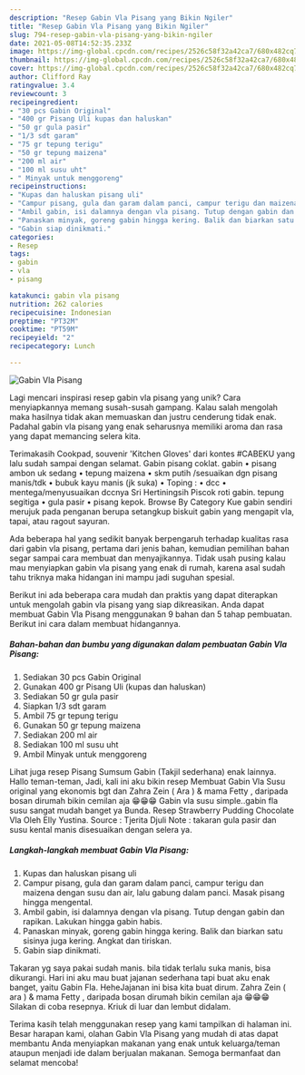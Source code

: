 ```yaml
---
description: "Resep Gabin Vla Pisang yang Bikin Ngiler"
title: "Resep Gabin Vla Pisang yang Bikin Ngiler"
slug: 794-resep-gabin-vla-pisang-yang-bikin-ngiler
date: 2021-05-08T14:52:35.233Z
image: https://img-global.cpcdn.com/recipes/2526c58f32a42ca7/680x482cq70/gabin-vla-pisang-foto-resep-utama.jpg
thumbnail: https://img-global.cpcdn.com/recipes/2526c58f32a42ca7/680x482cq70/gabin-vla-pisang-foto-resep-utama.jpg
cover: https://img-global.cpcdn.com/recipes/2526c58f32a42ca7/680x482cq70/gabin-vla-pisang-foto-resep-utama.jpg
author: Clifford Ray
ratingvalue: 3.4
reviewcount: 3
recipeingredient:
- "30 pcs Gabin Original"
- "400 gr Pisang Uli kupas dan haluskan"
- "50 gr gula pasir"
- "1/3 sdt garam"
- "75 gr tepung terigu"
- "50 gr tepung maizena"
- "200 ml air"
- "100 ml susu uht"
- " Minyak untuk menggoreng"
recipeinstructions:
- "Kupas dan haluskan pisang uli"
- "Campur pisang, gula dan garam dalam panci, campur terigu dan maizena dengan susu dan air, lalu gabung dalam panci. Masak pisang hingga mengental."
- "Ambil gabin, isi dalamnya dengan vla pisang. Tutup dengan gabin dan rapikan. Lakukan hingga gabin habis."
- "Panaskan minyak, goreng gabin hingga kering. Balik dan biarkan satu sisinya juga kering. Angkat dan tiriskan."
- "Gabin siap dinikmati."
categories:
- Resep
tags:
- gabin
- vla
- pisang

katakunci: gabin vla pisang 
nutrition: 262 calories
recipecuisine: Indonesian
preptime: "PT32M"
cooktime: "PT59M"
recipeyield: "2"
recipecategory: Lunch

---
```



![Gabin Vla Pisang](https://img-global.cpcdn.com/recipes/2526c58f32a42ca7/680x482cq70/gabin-vla-pisang-foto-resep-utama.jpg)

Lagi mencari inspirasi resep gabin vla pisang yang unik? Cara menyiapkannya memang susah-susah gampang. Kalau salah mengolah maka hasilnya tidak akan memuaskan dan justru cenderung tidak enak. Padahal gabin vla pisang yang enak seharusnya memiliki aroma dan rasa yang dapat memancing selera kita.

Terimakasih Cookpad, souvenir &#39;Kitchen Gloves&#39; dari kontes #CABEKU yang lalu sudah sampai dengan selamat. Gabin pisang coklat. gabin • pisang ambon uk sedang • tepung maizena • skm putih /sesuaikan dgn pisang manis/tdk • bubuk kayu manis (jk suka) • Toping : • dcc • mentega/menyusuaikan dccnya Sri Hertiningsih Piscok roti gabin. tepung segitiga • gula pasir • pisang kepok. Browse By Category Kue gabin sendiri merujuk pada penganan berupa setangkup biskuit gabin yang mengapit vla, tapai, atau ragout sayuran.

Ada beberapa hal yang sedikit banyak berpengaruh terhadap kualitas rasa dari gabin vla pisang, pertama dari jenis bahan, kemudian pemilihan bahan segar sampai cara membuat dan menyajikannya. Tidak usah pusing kalau mau menyiapkan gabin vla pisang yang enak di rumah, karena asal sudah tahu triknya maka hidangan ini mampu jadi suguhan spesial.


Berikut ini ada beberapa cara mudah dan praktis yang dapat diterapkan untuk mengolah gabin vla pisang yang siap dikreasikan. Anda dapat membuat Gabin Vla Pisang menggunakan 9 bahan dan 5 tahap pembuatan. Berikut ini cara dalam membuat hidangannya.

<!--inarticleads1-->

##### Bahan-bahan dan bumbu yang digunakan dalam pembuatan Gabin Vla Pisang:

1. Sediakan 30 pcs Gabin Original
1. Gunakan 400 gr Pisang Uli (kupas dan haluskan)
1. Sediakan 50 gr gula pasir
1. Siapkan 1/3 sdt garam
1. Ambil 75 gr tepung terigu
1. Gunakan 50 gr tepung maizena
1. Sediakan 200 ml air
1. Sediakan 100 ml susu uht
1. Ambil  Minyak untuk menggoreng


Lihat juga resep Pisang Sumsum Gabin (Takjil sederhana) enak lainnya. Hallo teman-teman, Jadi, kali ini aku bikin resep Membuat Gabin Vla Susu original yang ekonomis bgt dan Zahra Zein ( Ara ) &amp; mama Fetty , daripada bosan dirumah bikin cemilan aja 😁😁😁 Gabin vla susu simple..gabin fla susu sangat mudah banget ya Bunda. Resep Strawberry Pudding Chocolate Vla Oleh Elly Yustina. Source : Tjerita Djuli Note : takaran gula pasir dan susu kental manis disesuaikan dengan selera ya. 

<!--inarticleads2-->

##### Langkah-langkah membuat Gabin Vla Pisang:

1. Kupas dan haluskan pisang uli
1. Campur pisang, gula dan garam dalam panci, campur terigu dan maizena dengan susu dan air, lalu gabung dalam panci. Masak pisang hingga mengental.
1. Ambil gabin, isi dalamnya dengan vla pisang. Tutup dengan gabin dan rapikan. Lakukan hingga gabin habis.
1. Panaskan minyak, goreng gabin hingga kering. Balik dan biarkan satu sisinya juga kering. Angkat dan tiriskan.
1. Gabin siap dinikmati.


Takaran yg saya pakai sudah manis. bila tidak terlalu suka manis, bisa dikurangi. Hari ini aku mau buat jajanan sederhana tapi buat aku enak banget, yaitu Gabin Fla. HeheJajanan ini bisa kita buat dirum. Zahra Zein ( ara ) &amp; mama Fetty , daripada bosan dirumah bikin cemilan aja 😁😁😁 Silakan di coba resepnya. Kriuk di luar dan lembut didalam. 

Terima kasih telah menggunakan resep yang kami tampilkan di halaman ini. Besar harapan kami, olahan Gabin Vla Pisang yang mudah di atas dapat membantu Anda menyiapkan makanan yang enak untuk keluarga/teman ataupun menjadi ide dalam berjualan makanan. Semoga bermanfaat dan selamat mencoba!
